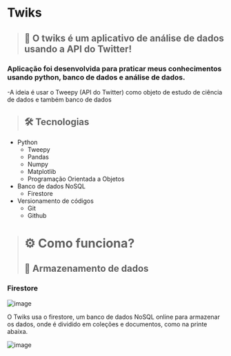 # Twiks


>## 📱 O twiks é um aplicativo de análise de dados usando a API do Twitter!

### Aplicação foi desenvolvida para praticar meus conhecimentos usando python, banco de dados e análise de dados.

-A ideia é usar o Tweepy (API do Twitter) como objeto de estudo de ciência de dados e também banco de dados

>## 🛠 Tecnologias

- Python
  - Tweepy
  - Pandas
  - Numpy
  - Matplotlib
  - Programação Orientada a Objetos
- Banco de dados NoSQL
  - Firestore
- Versionamento de códigos
  - Git
  - Github

># ⚙️ Como funciona?
>## 📁 Armazenamento de dados

### Firestore

![image](https://user-images.githubusercontent.com/84272231/205072064-b7ce7b3b-85a3-455b-b0a4-d9f913dfdfe4.png)

O Twiks usa o firestore, um banco de dados NoSQL online para armazenar os dados, onde é dividido em coleções e documentos, como na printe abaixa.

![image](https://user-images.githubusercontent.com/84272231/205071712-eb99e546-fc20-4370-be00-781827a804b8.png)


